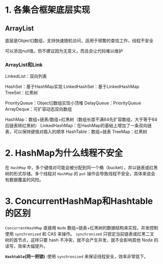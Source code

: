 # 1. 各集合框架底层实现
## ArrayList
底层是Object[]数组，支持快速随机访问，适用于频繁的查找工作，线程不安全

可以添加null值，但不建议因为无意义，而且会让代码难以维护

### ArrayList和Link















LinkedList：双向列表

HashSet：基于HashMap实现
LinkedHashSet：基于LinkedHashMap
TreeSet：红黑树

PriorityQueue：Object[]数组实现小顶堆
DelayQueue：PriorityQueue
ArrayDeque：可扩容动态双向数组

HashMap：数组+链表/数组+红黑树（数组长度不满64先扩容数组，大于等于64后链表转红黑树）
LinkedHashMap：在HashMap的基础上增加了一条双向链表，可以保持键值对插入的顺序
HashTable：数组+链表
TreeMap：红黑树

# 2. HashMap为什么线程不安全
在 `HashMap` 中，多个键值对可能会被分配到同一个桶（bucket），并以链表或红黑树的形式存储。多个线程对 `HashMap` 的 `put` 操作会导致线程不安全，具体来说会有数据覆盖的风险。

# 3. ConcurrentHashMap和Hashtable的区别
`ConcurrentHashMap` 直接用 `Node` 数组+链表+红黑树的数据结构来实现，并发控制使用 `synchronized` 和 CAS 来操作。
`synchronized` 只锁定当前链表或红黑二叉树的首节点，这样只要 hash 不冲突，就不会产生并发，就不会影响其他 Node 的读写，效率大幅提升。

**`Hashtable`(同一把锁)** :使用 `synchronized` 来保证线程安全，效率非常低下。
<!--stackedit_data:
eyJoaXN0b3J5IjpbMTk1OTE2ODc3MywxMTI0MjgzOTg4XX0=
-->